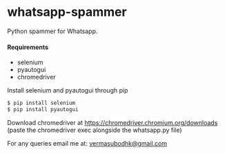 # whatsapp-spammer
Python spammer for Whatsapp.

#### Requirements
* selenium
* pyautogui
* chromedriver

Install selenium and pyautogui through pip
```sh
$ pip install selenium
$ pip install pyautogui
```

Download chromedriver at
https://chromedriver.chromium.org/downloads
(paste the chromedriver exec alongside the whatsapp.py file)

For any queries email me at:
vermasubodhk@gmail.com


